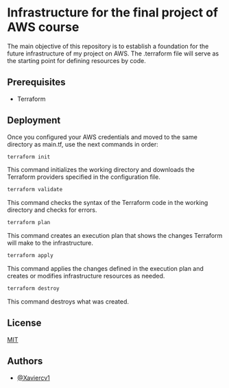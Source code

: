 # Infrastructure for the final project of AWS course

The main objective of this repository is to establish a foundation for the future infrastructure of my project on AWS. The .terraform file will serve as the starting point for defining resources by code.
## Prerequisites

- Terraform
## Deployment

Once you configured your AWS credentials and moved to the same directory as main.tf, use the next commands in order:


```bash
terraform init
```
This command initializes the working directory and downloads the Terraform providers specified in the configuration file.

```bash
terraform validate
```
This command checks the syntax of the Terraform code in the working directory and checks for errors.

```bash
terraform plan
```
This command creates an execution plan that shows the changes Terraform will make to the infrastructure.

```bash
terraform apply
```
This command applies the changes defined in the execution plan and creates or modifies infrastructure resources as needed.

```bash
terraform destroy
```
This command destroys what was created.
## License

[MIT](https://choosealicense.com/licenses/mit/)


## Authors

- [@Xaviercv1](https://github.com/Xaviercv1)